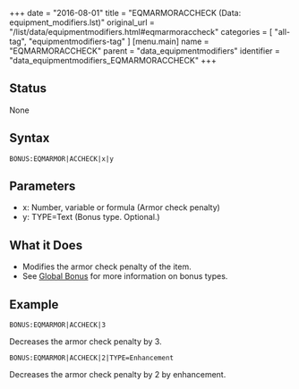 +++
date = "2016-08-01"
title = "EQMARMORACCHECK (Data: equipment_modifiers.lst)"
original_url = "/list/data/equipmentmodifiers.html#eqmarmoraccheck"
categories = [ "all-tag", "equipmentmodifiers-tag" ]
[menu.main]
    name = "EQMARMORACCHECK"
    parent = "data_equipmentmodifiers"
    identifier = "data_equipmentmodifiers_EQMARMORACCHECK"
+++

## Status

None

## Syntax

`BONUS:EQMARMOR|ACCHECK|x|y`

## Parameters

-   x: Number, variable or formula (Armor
    check penalty)
-   y: TYPE=Text (Bonus type. Optional.)



What it Does
------------

-   Modifies the armor check penalty of the item.
-   See [Global Bonus](/list/global/bonus.html) for more information on
    bonus types.

Example
-------

`BONUS:EQMARMOR|ACCHECK|3`

Decreases the armor check penalty by 3.

`BONUS:EQMARMOR|ACCHECK|2|TYPE=Enhancement`

Decreases the armor check penalty by 2 by enhancement.

